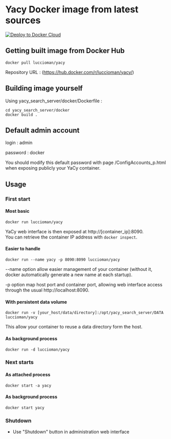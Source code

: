 # Yacy Docker image from latest sources

[![Deploy to Docker Cloud](https://files.cloud.docker.com/images/deploy-to-dockercloud.svg)](https://cloud.docker.com/stack/deploy/?repo=https://github.com/luccioman/yacy_search_server/tree/docker/docker)

## Getting built image from Docker Hub

	docker pull luccioman/yacy
	
Repository URL : (https://hub.docker.com/r/luccioman/yacy/)

## Building image yourself

Using yacy_search_server/docker/Dockerfile :

	cd yacy_search_server/docker
	docker build .
	
## Default admin account

login : admin

password : docker

You should modify this default password with page /ConfigAccounts_p.html when exposing publicly your YaCy container.

## Usage

### First start

#### Most basic

	docker run luccioman/yacy

YaCy web interface is then exposed at http://[container_ip]:8090.	
You can retrieve the container IP address with `docker inspect`.

#### Easier to handle

	docker run --name yacy -p 8090:8090 luccioman/yacy
	
--name option allow easier management of your container (without it, docker automatically generate a new name at each startup).

-p option map host port and container port, allowing web interface access through the usual http://localhost:8090.

#### With persistent data volume

	docker run -v [your_host/data/directory]:/opt/yacy_search_server/DATA luccioman/yacy
		
This allow your container to reuse a data directory form the host.

#### As background process

	docker run -d luccioman/yacy

### Next starts

#### As attached process

	docker start -a yacy
	
#### As background process

	docker start yacy

### Shutdown

* Use "Shutdown" button in administration web interface
